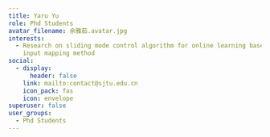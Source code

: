 ```yaml
---
title: Yaru Yu
role: Phd Students
avatar_filename: 余雅茹.avatar.jpg
interests:
  - Research on sliding mode control algorithm for online learning based on
    input mapping method
social:
  - display:
      header: false
    link: mailto:contact@sjtu.edu.cn
    icon_pack: fas
    icon: envelope
superuser: false
user_groups:
  - Phd Students
---
```

